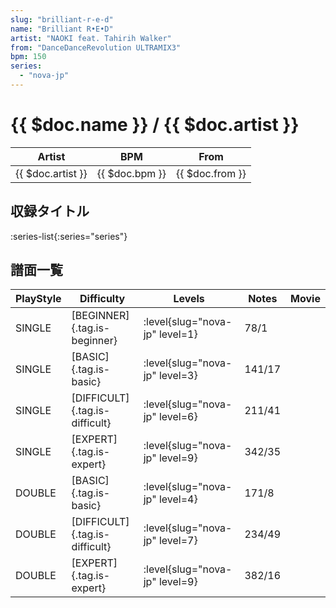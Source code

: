 ```yaml
---
slug: "brilliant-r-e-d"
name: "Brilliant R•E•D"
artist: "NAOKI feat. Tahirih Walker"
from: "DanceDanceRevolution ULTRAMIX3"
bpm: 150
series:
  - "nova-jp"
---
```


# {{ $doc.name }} / {{ $doc.artist }}

|Artist|BPM|From|
|------|---|----|
|{{ $doc.artist }}|{{ $doc.bpm }}|{{ $doc.from }}|

## 収録タイトル

:series-list{:series="series"}

## 譜面一覧

|PlayStyle|Difficulty|Levels|Notes|Movie|
|---------|----------|------|-----|-----|
|SINGLE|[BEGINNER]{.tag.is-beginner}|<div class="field is-grouped is-grouped-multiline"> :level{slug="nova-jp" level=1}</div>|78/1||
|SINGLE|[BASIC]{.tag.is-basic}|<div class="field is-grouped is-grouped-multiline"> :level{slug="nova-jp" level=3}</div>|141/17||
|SINGLE|[DIFFICULT]{.tag.is-difficult}|<div class="field is-grouped is-grouped-multiline"> :level{slug="nova-jp" level=6}</div>|211/41||
|SINGLE|[EXPERT]{.tag.is-expert}|<div class="field is-grouped is-grouped-multiline"> :level{slug="nova-jp" level=9}</div>|342/35||
|DOUBLE|[BASIC]{.tag.is-basic}|<div class="field is-grouped is-grouped-multiline"> :level{slug="nova-jp" level=4}</div>|171/8||
|DOUBLE|[DIFFICULT]{.tag.is-difficult}|<div class="field is-grouped is-grouped-multiline"> :level{slug="nova-jp" level=7}</div>|234/49||
|DOUBLE|[EXPERT]{.tag.is-expert}|<div class="field is-grouped is-grouped-multiline"> :level{slug="nova-jp" level=9}</div>|382/16||
